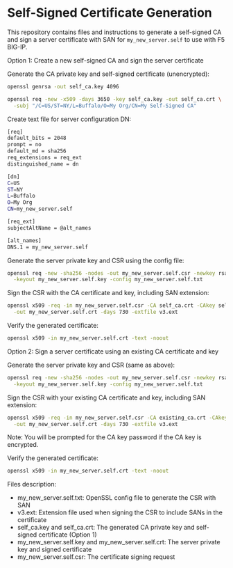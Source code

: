 # Self-Signed Certificate Generation

This repository contains files and instructions to generate a self-signed CA and sign a server certificate with SAN for `my_new_server.self` to use with F5 BIG-IP.

Option 1: Create a new self-signed CA and sign the server certificate

Generate the CA private key and self-signed certificate (unencrypted):

```bash
openssl genrsa -out self_ca.key 4096

openssl req -new -x509 -days 3650 -key self_ca.key -out self_ca.crt \
  -subj "/C=US/ST=NY/L=Buffalo/O=My Org/CN=My Self-Signed CA"
```

Create text file for server configuration DN:

```bash
[req]
default_bits = 2048
prompt = no
default_md = sha256
req_extensions = req_ext
distinguished_name = dn

[dn]
C=US
ST=NY
L=Buffalo
O=My Org
CN=my_new_server.self

[req_ext]
subjectAltName = @alt_names

[alt_names]
DNS.1 = my_new_server.self
```

Generate the server private key and CSR using the config file:

```bash
openssl req -new -sha256 -nodes -out my_new_server.self.csr -newkey rsa:2048 \
  -keyout my_new_server.self.key -config my_new_server.self.txt
```

Sign the CSR with the CA certificate and key, including SAN extension:

```bash
openssl x509 -req -in my_new_server.self.csr -CA self_ca.crt -CAkey self_ca.key -CAcreateserial \
  -out my_new_server.self.crt -days 730 -extfile v3.ext
```

Verify the generated certificate:

```bash
openssl x509 -in my_new_server.self.crt -text -noout


```

Option 2: Sign a server certificate using an existing CA certificate and key

Generate the server private key and CSR (same as above):

```bash
openssl req -new -sha256 -nodes -out my_new_server.self.csr -newkey rsa:2048 \
  -keyout my_new_server.self.key -config my_new_server.self.txt
```

Sign the CSR with your existing CA certificate and key, including SAN extension:

```bash
openssl x509 -req -in my_new_server.self.csr -CA existing_ca.crt -CAkey existing_ca.key -CAcreateserial \
  -out my_new_server.self.crt -days 730 -extfile v3.ext
```
Note: You will be prompted for the CA key password if the CA key is encrypted.

Verify the generated certificate:

```bash
openssl x509 -in my_new_server.self.crt -text -noout
```



Files description:
- my_new_server.self.txt: OpenSSL config file to generate the CSR with SAN
- v3.ext: Extension file used when signing the CSR to include SANs in the certificate
- self_ca.key and self_ca.crt: The generated CA private key and self-signed certificate (Option 1)
- my_new_server.self.key and my_new_server.self.crt: The server private key and signed certificate
- my_new_server.self.csr: The certificate signing request



